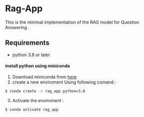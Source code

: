 # Rag-App

This is the minimal implementation of the RAG model for Question Answering .

## Requirements

- python 3.8 or later 

#### install python using miniconda 

1) Download miniconda from [here](https://www.anaconda.com/docs/getting-started/miniconda/install)
2) create a new enviroment Using following comand :
```bash
$ conda craete -n rag_app python=3.8
```
3) Activate the enviroment :
```bash
$ conda activate rag_app
```
